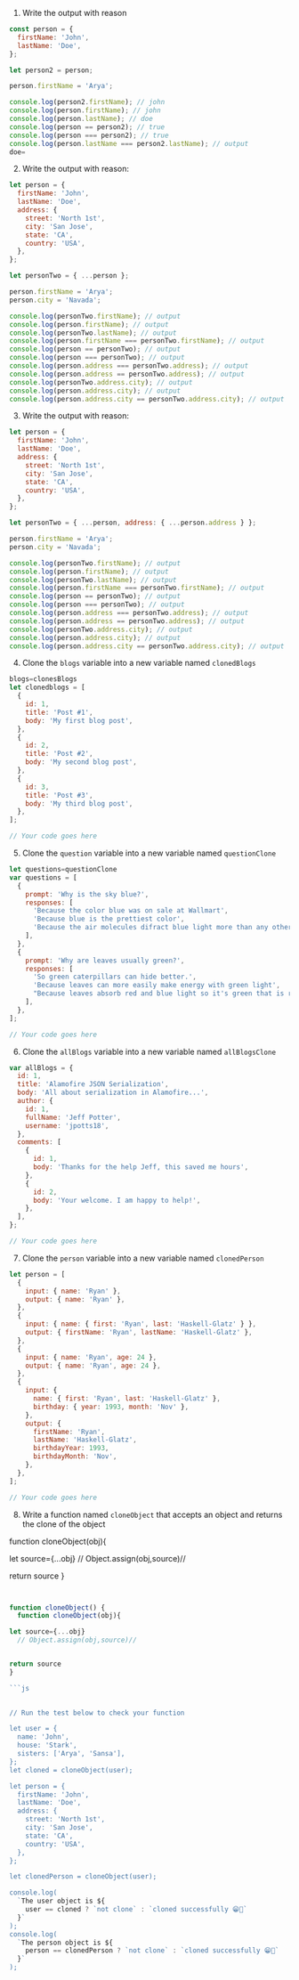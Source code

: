 1. Write the output with reason

```js
const person = {
  firstName: 'John',
  lastName: 'Doe',
};

let person2 = person;

person.firstName = 'Arya';

console.log(person2.firstName); // john 
console.log(person.firstName); // john
console.log(person.lastName); // doe
console.log(person == person2); // true
console.log(person === person2); // true
console.log(person.lastName === person2.lastName); // output
doe=
```

2. Write the output with reason:

```js
let person = {
  firstName: 'John',
  lastName: 'Doe',
  address: {
    street: 'North 1st',
    city: 'San Jose',
    state: 'CA',
    country: 'USA',
  },
};

let personTwo = { ...person };

person.firstName = 'Arya';
person.city = 'Navada';

console.log(personTwo.firstName); // output
console.log(person.firstName); // output
console.log(personTwo.lastName); // output
console.log(person.firstName === personTwo.firstName); // output
console.log(person == personTwo); // output
console.log(person === personTwo); // output
console.log(person.address === personTwo.address); // output
console.log(person.address == personTwo.address); // output
console.log(personTwo.address.city); // output
console.log(person.address.city); // output
console.log(person.address.city == personTwo.address.city); // output
```

3. Write the output with reason:

```js
let person = {
  firstName: 'John',
  lastName: 'Doe',
  address: {
    street: 'North 1st',
    city: 'San Jose',
    state: 'CA',
    country: 'USA',
  },
};

let personTwo = { ...person, address: { ...person.address } };

person.firstName = 'Arya';
person.city = 'Navada';

console.log(personTwo.firstName); // output
console.log(person.firstName); // output
console.log(personTwo.lastName); // output
console.log(person.firstName === personTwo.firstName); // output
console.log(person == personTwo); // output
console.log(person === personTwo); // output
console.log(person.address === personTwo.address); // output
console.log(person.address == personTwo.address); // output
console.log(personTwo.address.city); // output
console.log(person.address.city); // output
console.log(person.address.city == personTwo.address.city); // output
```

4. Clone the `blogs` variable into a new variable named `clonedBlogs`

```js
blogs=clonesBlogs
let clonedblogs = [
  {
    id: 1,
    title: 'Post #1',
    body: 'My first blog post',
  },
  {
    id: 2,
    title: 'Post #2',
    body: 'My second blog post',
  },
  {
    id: 3,
    title: 'Post #3',
    body: 'My third blog post',
  },
];

// Your code goes here
```

5. Clone the `question` variable into a new variable named `questionClone`

```js
let questions=questionClone
var questions = [
  {
    prompt: 'Why is the sky blue?',
    responses: [
      'Because the color blue was on sale at Wallmart',
      'Because blue is the prettiest color',
      'Because the air molecules difract blue light more than any other color',
    ],
  },
  {
    prompt: 'Why are leaves usually green?',
    responses: [
      'So green caterpillars can hide better.',
      'Because leaves can more easily make energy with green light',
      "Because leaves absorb red and blue light so it's green that is reflected",
    ],
  },
];

// Your code goes here
```

6. Clone the `allBlogs` variable into a new variable named `allBlogsClone`

```js
var allBlogs = {
  id: 1,
  title: 'Alamofire JSON Serialization',
  body: 'All about serialization in Alamofire...',
  author: {
    id: 1,
    fullName: 'Jeff Potter',
    username: 'jpotts18',
  },
  comments: [
    {
      id: 1,
      body: 'Thanks for the help Jeff, this saved me hours',
    },
    {
      id: 2,
      body: 'Your welcome. I am happy to help!',
    },
  ],
};

// Your code goes here
```

7. Clone the `person` variable into a new variable named `clonedPerson`

```js
let person = [
  {
    input: { name: 'Ryan' },
    output: { name: 'Ryan' },
  },
  {
    input: { name: { first: 'Ryan', last: 'Haskell-Glatz' } },
    output: { firstName: 'Ryan', lastName: 'Haskell-Glatz' },
  },
  {
    input: { name: 'Ryan', age: 24 },
    output: { name: 'Ryan', age: 24 },
  },
  {
    input: {
      name: { first: 'Ryan', last: 'Haskell-Glatz' },
      birthday: { year: 1993, month: 'Nov' },
    },
    output: {
      firstName: 'Ryan',
      lastName: 'Haskell-Glatz',
      birthdayYear: 1993,
      birthdayMonth: 'Nov',
    },
  },
];

// Your code goes here
```

8. Write a function named `cloneObject` that accepts an object and returns the clone of the object


function cloneObject(obj){

let source={...obj}
  // Object.assign(obj,source)//


return source
}

```js


function cloneObject() {
  function cloneObject(obj){

let source={...obj}
  // Object.assign(obj,source)//


return source
}

```js
  

// Run the test below to check your function

let user = {
  name: 'John',
  house: 'Stark',
  sisters: ['Arya', 'Sansa'],
};
let cloned = cloneObject(user);

let person = {
  firstName: 'John',
  lastName: 'Doe',
  address: {
    street: 'North 1st',
    city: 'San Jose',
    state: 'CA',
    country: 'USA',
  },
};

let clonedPerson = cloneObject(user);

console.log(
  `The user object is ${
    user == cloned ? `not clone` : `cloned successfully 😁👑`
  }`
);
console.log(
  `The person object is ${
    person == clonedPerson ? `not clone` : `cloned successfully 😁👑`
  }`
);
```
